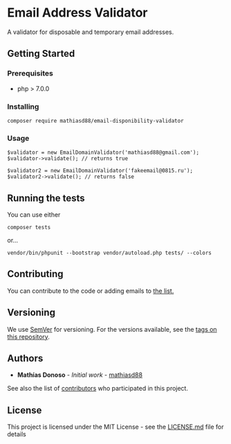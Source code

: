# Email Address Validator

A validator for disposable and temporary email addresses.

## Getting Started

### Prerequisites

* php > 7.0.0

### Installing

```
composer require mathiasd88/email-disponibility-validator
```

### Usage

```
$validator = new EmailDomainValidator('mathiasd88@gmail.com');
$validator->validate(); // returns true

$validator2 = new EmailDomainValidator('fakeemail@0815.ru');
$validator2->validate(); // returns false
```

## Running the tests

You can use either
```
composer tests
```
or...
```
vendor/bin/phpunit --bootstrap vendor/autoload.php tests/ --colors
```

## Contributing

You can contribute to the code or adding emails to [the list.](data/list.php)

## Versioning

We use [SemVer](http://semver.org/) for versioning. For the versions available, see the [tags on this repository](https://github.com/your/project/tags). 

## Authors

* **Mathías Donoso** - *Initial work* - [mathiasd88](https://github.com/mathiasd88)

See also the list of [contributors](https://github.com/mathiasd88/email-disponibility-validator/contributors) who participated in this project.

## License

This project is licensed under the MIT License - see the [LICENSE.md](LICENSE.md) file for details
